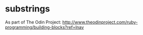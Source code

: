 # substrings
As part of The Odin Project: http://www.theodinproject.com/ruby-programming/building-blocks?ref=lnav
